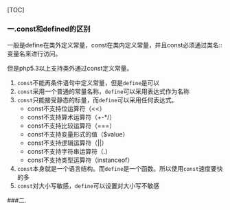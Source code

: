 [TOC]

### 一.const和defined的区别

一般是define在类外定义常量，const在类内定义常量，并且const必须通过类名::变量名来进行访问。

但是php5.3以上支持类外通过const定义常量。

1. `const`不能再条件语句中定义常量，但是`define`是可以
2. `const`采用一个普通的常量名称，`define`可以采用表达式作为名称
3. `const`只能接受静态的标量，而`define`可以采用任何表达式。
   * const不支持位运算符（<<）
   * const不支持算术运算符（+-*/）
   * const不支持比较运算符（===）
   * const不支持变量形式的值（$value）
   * const不支持逻辑运算符（||）
   * const不支持字符串运算符（.）
   * const不支持类型运算符（instanceof）
4. `const`本身就是一个语言结构。而`define`是一个函数。所以使用`const`速度要快的多
5. `const`对大小写敏感，`define`可以设置对大小写不敏感



###二.


